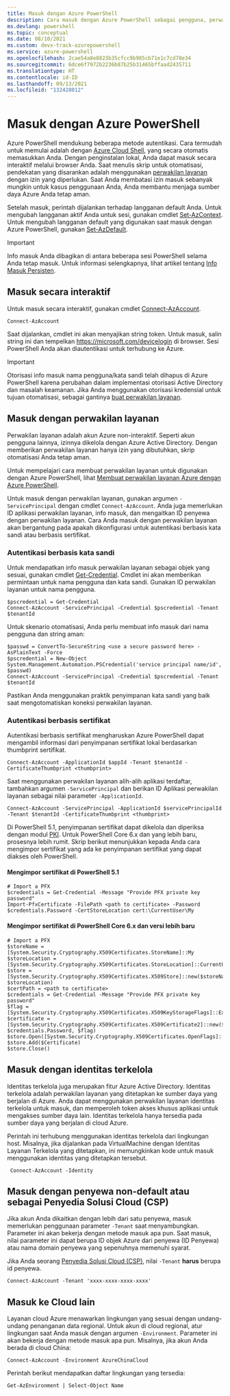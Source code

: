 ```yaml
---
title: Masuk dengan Azure PowerShell
description: Cara masuk dengan Azure PowerShell sebagai pengguna, perwakilan layanan, atau dengan identitas terkelola untuk sumber daya Azure.
ms.devlang: powershell
ms.topic: conceptual
ms.date: 08/10/2021
ms.custom: devx-track-azurepowershell
ms.service: azure-powershell
ms.openlocfilehash: 2cae54a8e8823b35cfcc9b985cb71e1c7cd78e34
ms.sourcegitcommit: 6dce6f7972b2236b87b25b31465bffaad2435711
ms.translationtype: HT
ms.contentlocale: id-ID
ms.lasthandoff: 09/13/2021
ms.locfileid: "132428012"
---
```

# <a name="sign-in-with-azure-powershell"></a>Masuk dengan Azure PowerShell

Azure PowerShell mendukung beberapa metode autentikasi. Cara termudah untuk memulai adalah dengan [Azure Cloud Shell](/azure/cloud-shell/overview), yang secara otomatis memasukkan Anda. Dengan penginstalan lokal, Anda dapat masuk secara interaktif melalui browser Anda. Saat menulis skrip untuk otomatisasi, pendekatan yang disarankan adalah menggunakan [perwakilan layanan](create-azure-service-principal-azureps.md) dengan izin yang diperlukan. Saat Anda membatasi izin masuk sebanyak mungkin untuk kasus penggunaan Anda, Anda membantu menjaga sumber daya Azure Anda tetap aman.

Setelah masuk, perintah dijalankan terhadap langganan default Anda. Untuk mengubah langganan aktif Anda untuk sesi, gunakan cmdlet [Set-AzContext](/powershell/module/az.accounts/set-azcontext). Untuk mengubah langganan default yang digunakan saat masuk dengan Azure PowerShell, gunakan [Set-AzDefault](/powershell/module/az.accounts/set-azdefault).

> [!IMPORTANT]
>
> Info masuk Anda dibagikan di antara beberapa sesi PowerShell selama Anda tetap masuk.
> Untuk informasi selengkapnya, lihat artikel tentang [Info Masuk Persisten](context-persistence.md).

## <a name="sign-in-interactively"></a>Masuk secara interaktif

Untuk masuk secara interaktif, gunakan cmdlet [Connect-AzAccount](/powershell/module/az.accounts/connect-azaccount).

```azurepowershell-interactive
Connect-AzAccount
```

Saat dijalankan, cmdlet ini akan menyajikan string token. Untuk masuk, salin string ini dan tempelkan https://microsoft.com/devicelogin di browser. Sesi PowerShell Anda akan diautentikasi untuk terhubung ke Azure.

> [!IMPORTANT]
>
> Otorisasi info masuk nama pengguna/kata sandi telah dihapus di Azure PowerShell karena perubahan dalam implementasi otorisasi Active Directory dan masalah keamanan.
> Jika Anda menggunakan otorisasi kredensial untuk tujuan otomatisasi, sebagai gantinya [buat perwakilan layanan](create-azure-service-principal-azureps.md).

## <a name="sign-in-with-a-service-principal"></a>Masuk dengan perwakilan layanan <a name="sp-signin"/>

Perwakilan layanan adalah akun Azure non-interaktif. Seperti akun pengguna lainnya, izinnya dikelola dengan Azure Active Directory. Dengan memberikan perwakilan layanan hanya izin yang dibutuhkan, skrip otomatisasi Anda tetap aman.

Untuk mempelajari cara membuat perwakilan layanan untuk digunakan dengan Azure PowerShell, lihat [Membuat perwakilan layanan Azure dengan Azure PowerShell](create-azure-service-principal-azureps.md).

Untuk masuk dengan perwakilan layanan, gunakan argumen `-ServicePrincipal` dengan cmdlet `Connect-AzAccount`. Anda juga memerlukan ID aplikasi perwakilan layanan, info masuk, dan mengaitkan ID penyewa dengan perwakilan layanan. Cara Anda masuk dengan perwakilan layanan akan bergantung pada apakah dikonfigurasi untuk autentikasi berbasis kata sandi atau berbasis sertifikat.

### <a name="password-based-authentication"></a>Autentikasi berbasis kata sandi

Untuk mendapatkan info masuk perwakilan layanan sebagai objek yang sesuai, gunakan cmdlet [Get-Credential](/powershell/module/microsoft.powershell.security/get-credential). Cmdlet ini akan memberikan permintaan untuk nama pengguna dan kata sandi. Gunakan ID perwakilan layanan untuk nama pengguna.

```azurepowershell-interactive
$pscredential = Get-Credential
Connect-AzAccount -ServicePrincipal -Credential $pscredential -Tenant $tenantId
```

Untuk skenario otomatisasi, Anda perlu membuat info masuk dari nama pengguna dan string aman:

```azurepowershell-interactive
$passwd = ConvertTo-SecureString <use a secure password here> -AsPlainText -Force
$pscredential = New-Object System.Management.Automation.PSCredential('service principal name/id', $passwd)
Connect-AzAccount -ServicePrincipal -Credential $pscredential -Tenant $tenantId
```

Pastikan Anda menggunakan praktik penyimpanan kata sandi yang baik saat mengotomatiskan koneksi perwakilan layanan.

### <a name="certificate-based-authentication"></a>Autentikasi berbasis sertifikat

Autentikasi berbasis sertifikat mengharuskan Azure PowerShell dapat mengambil informasi dari penyimpanan sertifikat lokal berdasarkan thumbprint sertifikat.

```azurepowershell-interactive
Connect-AzAccount -ApplicationId $appId -Tenant $tenantId -CertificateThumbprint <thumbprint>
```

Saat menggunakan perwakilan layanan alih-alih aplikasi terdaftar, tambahkan argumen `-ServicePrincipal` dan berikan ID Aplikasi perwakilan layanan sebagai nilai parameter `-ApplicationId`.

```azurepowershell-interactive
Connect-AzAccount -ServicePrincipal -ApplicationId $servicePrincipalId -Tenant $tenantId -CertificateThumbprint <thumbprint>
```

Di PowerShell 5.1, penyimpanan sertifikat dapat dikelola dan diperiksa dengan modul [PKI](/powershell/module/pki). Untuk PowerShell Core 6.x dan yang lebih baru, prosesnya lebih rumit. Skrip berikut menunjukkan kepada Anda cara mengimpor sertifikat yang ada ke penyimpanan sertifikat yang dapat diakses oleh PowerShell.

#### <a name="import-a-certificate-in-powershell-51"></a>Mengimpor sertifikat di PowerShell 5.1

```azurepowershell-interactive
# Import a PFX
$credentials = Get-Credential -Message "Provide PFX private key password"
Import-PfxCertificate -FilePath <path to certificate> -Password $credentials.Password -CertStoreLocation cert:\CurrentUser\My
```

#### <a name="import-a-certificate-in-powershell-core-6x-and-later"></a>Mengimpor sertifikat di PowerShell Core 6.x dan versi lebih baru

```azurepowershell-interactive
# Import a PFX
$storeName = [System.Security.Cryptography.X509Certificates.StoreName]::My
$storeLocation = [System.Security.Cryptography.X509Certificates.StoreLocation]::CurrentUser
$store = [System.Security.Cryptography.X509Certificates.X509Store]::new($storeName, $storeLocation)
$certPath = <path to certificate>
$credentials = Get-Credential -Message "Provide PFX private key password"
$flag = [System.Security.Cryptography.X509Certificates.X509KeyStorageFlags]::Exportable
$certificate = [System.Security.Cryptography.X509Certificates.X509Certificate2]::new($certPath, $credentials.Password, $flag)
$store.Open([System.Security.Cryptography.X509Certificates.OpenFlags]::ReadWrite)
$store.Add($Certificate)
$store.Close()
```

## <a name="sign-in-using-a-managed-identity"></a>Masuk dengan identitas terkelola

Identitas terkelola juga merupakan fitur Azure Active Directory. Identitas terkelola adalah perwakilan layanan yang ditetapkan ke sumber daya yang berjalan di Azure. Anda dapat menggunakan perwakilan layanan identitas terkelola untuk masuk, dan memperoleh token akses khusus aplikasi untuk mengakses sumber daya lain. Identitas terkelola hanya tersedia pada sumber daya yang berjalan di cloud Azure.

Perintah ini terhubung menggunakan identitas terkelola dari lingkungan host. Misalnya, jika dijalankan pada VirtualMachine dengan Identitas Layanan Terkelola yang ditetapkan, ini memungkinkan kode untuk masuk menggunakan identitas yang ditetapkan tersebut.

```azurepowershell-interactive
 Connect-AzAccount -Identity
```

## <a name="sign-in-with-a-non-default-tenant-or-as-a-cloud-solution-provider-csp"></a>Masuk dengan penyewa non-default atau sebagai Penyedia Solusi Cloud (CSP)

Jika akun Anda dikaitkan dengan lebih dari satu penyewa, masuk memerlukan penggunaan parameter `-Tenant` saat menyambungkan. Parameter ini akan bekerja dengan metode masuk apa pun. Saat masuk, nilai parameter ini dapat berupa ID objek Azure dari penyewa (ID Penyewa) atau nama domain penyewa yang sepenuhnya memenuhi syarat.

Jika Anda seorang [Penyedia Solusi Cloud (CSP)](https://azure.microsoft.com/offers/ms-azr-0145p/), nilai `-Tenant` **harus** berupa id penyewa.

```azurepowershell-interactive
Connect-AzAccount -Tenant 'xxxx-xxxx-xxxx-xxxx'
```

## <a name="sign-in-to-another-cloud"></a>Masuk ke Cloud lain

Layanan cloud Azure menawarkan lingkungan yang sesuai dengan undang-undang penanganan data regional.
Untuk akun di cloud regional, atur lingkungan saat Anda masuk dengan argumen `-Environment`.
Parameter ini akan bekerja dengan metode masuk apa pun. Misalnya, jika akun Anda berada di cloud China:

```azurepowershell-interactive
Connect-AzAccount -Environment AzureChinaCloud
```

Perintah berikut mendapatkan daftar lingkungan yang tersedia:

```azurepowershell-interactive
Get-AzEnvironment | Select-Object Name
```
